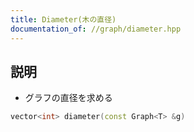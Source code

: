 ```yaml
---
title: Diameter(木の直径)
documentation_of: //graph/diameter.hpp
---
```


## 説明

- グラフの直径を求める

```cpp
vector<int> diameter(const Graph<T> &g)
```
